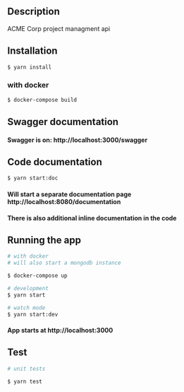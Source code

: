 
## Description

ACME Corp project managment api

## Installation

```bash
$ yarn install
```
### with docker

```bash
$ docker-compose build
```

## Swagger documentation
#### Swagger is on: http://localhost:3000/swagger

## Code documentation


```bash
$ yarn start:doc
```
#### Will start a separate documentation page  http://localhost:8080/documentation

#### There is also additional inline documentation in the code

## Running the app

```bash
# with docker
# will also start a mongodb instance

$ docker-compose up

# development
$ yarn start

# watch mode
$ yarn start:dev
```

#### App starts at http://localhost:3000

## Test

```bash
# unit tests

$ yarn test
```

